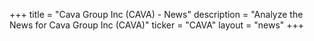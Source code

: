 +++
title = "Cava Group Inc (CAVA) - News"
description = "Analyze the News for Cava Group Inc (CAVA)"
ticker = "CAVA"
layout = "news"
+++

